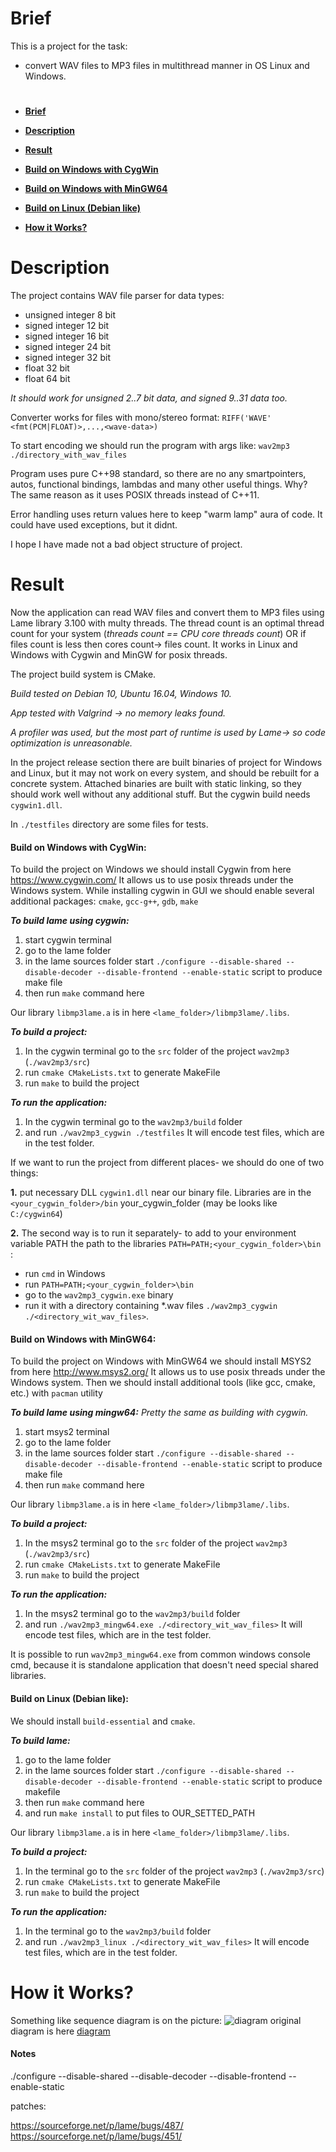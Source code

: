# Brief
This is a project for the task: 
- convert WAV files to MP3 files in multithread manner in OS Linux and Windows.

#

* [**Brief**](#brief)

* [**Description**](#description)

* [**Result**](#result)

* [**Build on Windows with CygWin**](#build-on-windows-with-cygwin)

* [**Build on Windows with MinGW64**](#build-on-windows-with-mingw64)

* [**Build on Linux (Debian like)**](#build-on-linux-debian-like)

* [**How it Works?**](#how-it-works)

# Description
The project contains WAV file parser for data types:
- unsigned integer 8 bit
- signed integer 12 bit
- signed integer 16 bit
- signed integer 24 bit
- signed integer 32 bit
- float 32 bit
- float 64 bit

*It should work for unsigned 2..7 bit data, and signed 9..31 data too.*

Converter works for files with mono/stereo format: `RIFF('WAVE' <fmt(PCM|FLOAT)>,...,<wave-data>)`

To start encoding we should run the program with args like: `wav2mp3 ./directory_with_wav_files`

Program uses pure C++98 standard, so there are no any smartpointers, autos, functional bindings, lambdas and many other useful things. Why? The same reason as it uses POSIX threads instead of C++11.

Error handling uses return values here to keep "warm lamp" aura of code. It could have used exceptions, but it didnt.

I hope I have made not a bad object structure of project. 

# Result
Now the application can read WAV files and convert them to MP3 files using Lame library 3.100 with multy threads. The thread count is an optimal thread count for your system (*threads count == CPU core threads count*) OR if files count is less then cores count-> files count.
It works in Linux and Windows with Cygwin and MinGW for posix threads. 

The project build system is CMake.

*Build tested on Debian 10, Ubuntu 16.04, Windows 10.*

*App tested with Valgrind -> no memory leaks found.*

*A profiler was used, but the most part of runtime is used by Lame-> so code optimization is unreasonable.*

In the project release section there are built binaries of project for Windows and Linux, but it may not work on every system, and should be rebuilt for a concrete system. Attached binaries are built with static linking, so they should work well without any additional stuff. But the cygwin build needs `cygwin1.dll`.

In `./testfiles` directory are some files for tests.

#### Build on Windows with CygWin:

To build the project on Windows we should install Cygwin from here https://www.cygwin.com/
It allows us to use posix threads under the Windows system. While installing cygwin in GUI we should enable several additional packages:
`cmake`, `gcc-g++`, `gdb`, `make`

***To build lame using cygwin:***
1. start cygwin terminal
2. go to the lame folder
3. in the lame sources folder start  `./configure --disable-shared --disable-decoder --disable-frontend --enable-static`  script to produce make file
4. then run `make` command here

Our library `libmp3lame.a` is in here `<lame_folder>/libmp3lame/.libs`.

***To build a project:***
1. In the cygwin terminal go to the `src` folder of the project `wav2mp3` (`./wav2mp3/src`)
2. run `cmake CMakeLists.txt` to generate MakeFile
3. run `make` to build the project

***To run the application:***
1. In the cygwin terminal go to the `wav2mp3/build` folder
2. and run `./wav2mp3_cygwin ./testfiles`
It will encode test files, which are in the test folder.

If we want to run the project from different places- we should do one of two things:

**1.** put necessary DLL `cygwin1.dll` near our binary file. Libraries are in the `<your_cygwin_folder>/bin` your_cygwin_folder (may be looks like `C:/cygwin64`)


**2.** The second way is to run it separately- to add to your environment variable PATH the path to the libraries `PATH=PATH;<your_cygwin_folder>\bin` :
* run `cmd` in Windows    
* run  `PATH=PATH;<your_cygwin_folder>\bin`
* go to the `wav2mp3_cygwin.exe` binary
* run it with a directory containing *.wav files `./wav2mp3_cygwin ./<directory_wit_wav_files>`.

#### Build on Windows with MinGW64:

To build the project on Windows with MinGW64 we should install MSYS2 from here http://www.msys2.org/
It allows us to use posix threads under the Windows system. Then we should install additional tools (like gcc, cmake, etc.) with `pacman` utility

***To build lame using mingw64:***
*Pretty the same as building with cygwin.*
1. start msys2 terminal
2. go to the lame folder
3. in the lame sources folder start  `./configure --disable-shared --disable-decoder --disable-frontend --enable-static`  script to produce make file
4. then run `make` command here

Our library `libmp3lame.a` is in here `<lame_folder>/libmp3lame/.libs`.

***To build a project:***
1. In the msys2 terminal go to the `src` folder of the project `wav2mp3` (`./wav2mp3/src`)
2. run `cmake CMakeLists.txt` to generate MakeFile
3. run `make` to build the project

***To run the application:***
1. In the msys2 terminal go to the `wav2mp3/build` folder
2. and run `./wav2mp3_mingw64.exe ./<directory_wit_wav_files>`
It will encode test files, which are in the test folder.

It is possible to run `wav2mp3_mingw64.exe` from common windows console cmd, because it is standalone application that doesn't need special shared libraries.

#### Build on Linux (Debian like):

We should install `build-essential` and `cmake`.

***To build lame:***
1. go to the lame folder
2. in the lame sources folder start  `./configure --disable-shared --disable-decoder --disable-frontend --enable-static` script to produce makefile
3. then run `make` command here
4. and run `make install` to put files to OUR_SETTED_PATH

Our library `libmp3lame.a` is in here `<lame_folder>/libmp3lame/.libs`.

***To build a project:***
1. In the terminal go to the `src` folder of the project `wav2mp3` (`./wav2mp3/src`)
2. run `cmake CMakeLists.txt` to generate MakeFile
3. run `make` to build the project

***To run the application:***
1. In the terminal go to the `wav2mp3/build` folder
2. and run `./wav2mp3_linux ./<directory_wit_wav_files>`
It will encode test files, which are in the test folder.



# How it Works?

Something like sequence diagram is on the picture:
![diagram](images/main_diagram.png)
original diagram is here [diagram](images/main_diagram.drawio) 

#### Notes

./configure --disable-shared --disable-decoder --disable-frontend --enable-static

patches:

https://sourceforge.net/p/lame/bugs/487/
https://sourceforge.net/p/lame/bugs/451/

